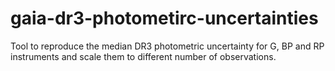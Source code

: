 # gaia-dr3-photometirc-uncertainties
Tool to reproduce the median DR3 photometric uncertainty for G, BP and RP instruments and scale them to different number of observations.
